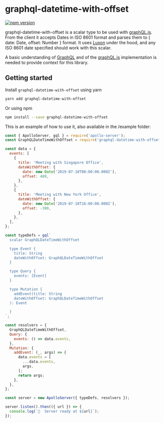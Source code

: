 # graphql-datetime-with-offset

[![npm version](https://badge.fury.io/js/graphql-datetime-with-offset.svg)](http://badge.fury.io/js/graphql-datetime-with-offset)

graphql-datetime-with-offset is a scalar type to be used with [graphQL.js](https://github.com/graphql/graphql-js). From the client it accepts Dates in ISO 8601 format and parses them to { date: Date, offset: Number } format. It uses [Luxon](https://moment.github.io/luxon/) under the hood, and any ISO 8601 date specified should work with this scalar.

A basic understanding of [GraphQL](http://facebook.github.io/graphql/) and of the [graphQL.js](https://github.com/graphql/graphql-js) implementation is needed to provide context for this library.

## Getting started

Install `graphql-datetime-with-offset` using yarn

```sh
yarn add graphql-datetime-with-offset
```

Or using npm

```sh
npm install --save graphql-datetime-with-offset
```

This is an example of how to use it, also available in the /example folder:

```js
const { ApolloServer, gql } = require('apollo-server');
const GraphQLDateTimeWithOffset = require('graphql-datetime-with-offset');

const data = {
  events: [
    {
      title: 'Meeting with Singapore Office',
      dateWithOffset: {
        date: new Date('2019-07-18T08:00:00.000Z'),
        offset: 480,
      },
    },
    {
      title: 'Meeting with New York Office',
      dateWithOffset: {
        date: new Date('2019-07-18T16:00:00.000Z'),
        offset: -300,
      },
    },
  ],
};

const typeDefs = gql`
  scalar GraphQLDateTimeWithOffset

  type Event {
    title: String
    dateWithOffset: GraphQLDateTimeWithOffset
  }

  type Query {
    events: [Event]
  }

  type Mutation {
    addEvent(title: String
    dateWithOffset: GraphQLDateTimeWithOffset
  ): Event

  }
`;

const resolvers = {
  GraphQLDateTimeWithOffset,
  Query: {
    events: () => data.events,
  },
  Mutation: {
    addEvent: (_, args) => {
      data.events = [
        ...data.events,
        args,
      ];
      return args;
    },
  },
};

const server = new ApolloServer({ typeDefs, resolvers });

server.listen().then(({ url }) => {
  console.log(`🚀  Server ready at ${url}`);
});
```
